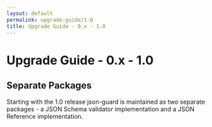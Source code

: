 ```yaml
---
layout: default
permalink: upgrade-guide/1-0
title: Upgrade Guide - 0.x - 1.0
---
```


# Upgrade Guide - 0.x - 1.0

## Separate Packages

Starting with the 1.0 release json-guard is maintained as two separate packages - a JSON Schema validator implementation and a JSON Reference implementation.

